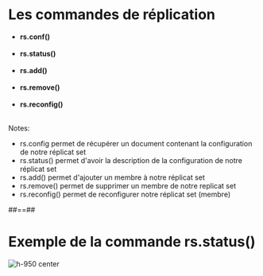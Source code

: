 <!-- .slide -->
# Les commandes de réplication
- <b>rs.conf()</b> <br/><br/>
- <b>rs.status()</b> <br/><br/>
- <b>rs.add()</b> <br/><br/>
- <b>rs.remove()</b> <br/><br/>
- <b>rs.reconfig()</b> <br/><br/>

Notes: 
 - rs.config permet de récupérer un document contenant la configuration de notre réplicat set
 - rs.status() permet d'avoir la description de la configuration de notre réplicat set
 - rs.add() permet d'ajouter un membre à notre réplicat set
 - rs.remove() permet de supprimer un membre de notre replicat set
 - rs.reconfig() permet de reconfigurer notre réplicat set (membre)
 
 ##==##
 
 <!-- .slide-->
 # Exemple de la commande rs.status()
 ![h-950 center](assets/images/school/replication/rs-status.png)
